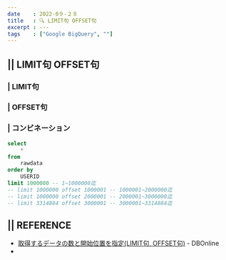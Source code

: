 ```yaml
---
date    : 2022-0９-２８
title   : 🔍 LIMIT句 OFFSET句
excerpt : ---
tags    : ["Google BigQuery", ""]
---
```

## || LIMIT句 OFFSET句
### | LIMIT句



### | OFFSET句



### | コンビネーション

```sql
select 
    * 
from 
    rawdata
order by 
    USERID
limit 1000000 -- 1~1000000迄
-- limit 1000000 offset 1000001 -- 1000001~2000000迄
-- limit 1000000 offset 2000001 -- 2000001~3000000迄
-- limit 3314884 offset 3000001 -- 3000001~3314884迄
```

## || REFERENCE
+ [取得するデータの数と開始位置を指定(LIMIT句, OFFSET句)](https://www.dbonline.jp/sqlite/select/index10.html) - DBOnline
+ 
